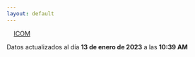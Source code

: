 ```yaml
---
layout: default
---
```

<a href="planes/ICOM/" style="padding: 1rem;">ICOM</a>
<p class_="text-center text-muted">Datos actualizados al día <b>13 de enero de 2023</b> a las <b>10:39 AM</b></p>